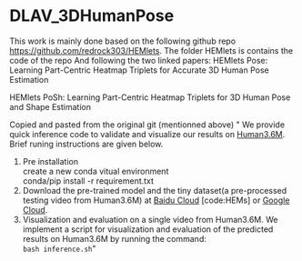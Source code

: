 # DLAV_3DHumanPose

This work is mainly done based on the following github repo https://github.com/redrock303/HEMlets. The folder HEMlets is contains the code of the repo
And following the two linked papers:
HEMlets Pose: Learning Part-Centric Heatmap Triplets for Accurate 3D Human Pose Estimation

HEMlets PoSh: Learning Part-Centric Heatmap Triplets for 3D Human Pose and Shape  Estimation

Copied and pasted from the original git (mentionned above)
"
We provide quick inference code to validate and visualize our results on [Human3.6M](http://vision.imar.ro/human3.6m/description.php). Brief runing instructions are given below.
1. Pre installation\
 create a new conda vitual environment\
 conda/pip install -r requirement.txt
2. Download the pre-trained model and the tiny dataset(a pre-processed testing video from Human3.6M) at [Baidu Cloud](https://pan.baidu.com/s/1pg35KvvqUK5jX8UMRk_emQ) [code:HEMs] or [Google Cloud](https://drive.google.com/drive/folders/1z8Jj0xx4SvHC-YKuw_M_c_Z4vA4HpzID?usp=sharing).
3. Visualization and evaluation on a single video from Human3.6M.
   We implement a script for visualization and evaluation of the predicted results on Human3.6M by running the command:\
   ```bash inference.sh```\"
